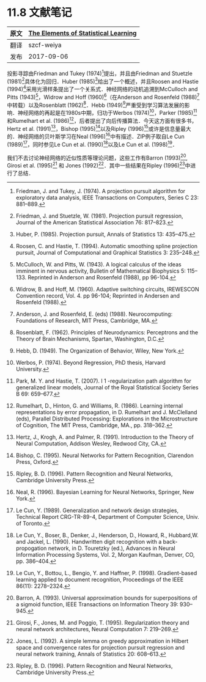 # 11.8 文献笔记

| 原文   | [The Elements of Statistical Learning](https://esl.hohoweiya.xyz/book/The%20Elements%20of%20Statistical%20Learning.pdf) |
| ---- | ---------------------------------------- |
| 翻译   | szcf-weiya                               |
| 发布 | 2017-09-06 |

投影寻踪由Friedman and Tukey (1974)[^1]提出，并且由Friedman and Stuetzle (1981)[^2]具体化为回归．Huber (1985)[^3]给出了一个概述，并且Roosen and Hastie (1994)[^4]采用光滑样条提出了一个关系式．神经网络的动机追溯到McCulloch and Pitts (1943)[^5]，Widrow and Hoff (1960)[^6]（在Anderson and Rosenfeld (1988)[^7]中转载）以及Rosenblatt (1962)[^8]．Hebb (1949)[^9]严重受到学习算法发展的影响．神经网络的再起是在1980s中期，归功于Werbos (1974)[^10]，Parker (1985)[^11]和Rumelhart et al. (1986)[^12]，后者提出了向后传播算法．今天这方面有很多书，Hertz et al. (1991)[^13]，Bishop (1995)[^14]以及Ripley (1996)[^15]或许是信息量最大的．神经网络的贝叶斯学习在Neal (1996)[^16]中有描述．ZIP例子取自Le Cun (1989)[^17]，同时参见Le Cun et al. (1990)[^18]以及Le Cun et al. (1998)[^19]．

我们不去讨论神经网络的近似性质等理论问题，这些工作有Barron (1993)[^20], Girosi et al. (1995)[^21] 和 Jones (1992)[^22]．其中一些结果在Ripley (1996)[^15]中进行了总结．

[^1]: Friedman, J. and Tukey, J. (1974). A projection pursuit algorithm for exploratory data analysis, IEEE Transactions on Computers, Series C 23: 881–889.
[^2]: Friedman, J. and Stuetzle, W. (1981). Projection pursuit regression, Journal of the American Statistical Association 76: 817–823.
[^3]: Huber, P. (1985). Projection pursuit, Annals of Statistics 13: 435–475.
[^4]: Roosen, C. and Hastie, T. (1994). Automatic smoothing spline projection pursuit, Journal of Computational and Graphical Statistics 3: 235–248.
[^5]: McCulloch, W. and Pitts, W. (1943). A logical calculus of the ideas imminent in nervous activity, Bulletin of Mathematical Biophysics 5: 115–133. Reprinted in Anderson and Rosenfeld (1988), pp 96-104.
[^6]: Widrow, B. and Hoff, M. (1960). Adaptive switching circuits, IREWESCON Convention record, Vol. 4. pp 96-104; Reprinted in Andersen and Rosenfeld (1988).
[^7]: Anderson, J. and Rosenfeld, E. (eds) (1988). Neurocomputing: Foundations of Research, MIT Press, Cambridge, MA.
[^8]: Rosenblatt, F. (1962). Principles of Neurodynamics: Perceptrons and the Theory of Brain Mechanisms, Spartan, Washington, D.C.
[^9]: Hebb, D. (1949). The Organization of Behavior, Wiley, New York.
[^10]: Werbos, P. (1974). Beyond Regression, PhD thesis, Harvard University.
[^11]: Park, M. Y. and Hastie, T. (2007). l 1 -regularization path algorithm for generalized linear models, Journal of the Royal Statistical Society Series B 69: 659–677.
[^12]: Rumelhart, D., Hinton, G. and Williams, R. (1986). Learning internal representations by error propagation, in D. Rumelhart and J. McClelland (eds), Parallel Distributed Processing: Explorations in the Microstructure of Cognition, The MIT Press, Cambridge, MA., pp. 318–362.
[^13]: Hertz, J., Krogh, A. and Palmer, R. (1991). Introduction to the Theory of Neural Computation, Addison Wesley, Redwood City, CA.
[^14]: Bishop, C. (1995). Neural Networks for Pattern Recognition, Clarendon Press, Oxford.
[^15]: Ripley, B. D. (1996). Pattern Recognition and Neural Networks, Cambridge University Press.
[^16]: Neal, R. (1996). Bayesian Learning for Neural Networks, Springer, New York.
[^17]: Le Cun, Y. (1989). Generalization and network design strategies, Technical Report CRG-TR-89-4, Department of Computer Science, Univ. of Toronto.
[^18]: Le Cun, Y., Boser, B., Denker, J., Henderson, D., Howard, R., Hubbard,W. and Jackel, L. (1990). Handwritten digit recognition with a back-propogation network, in D. Touretzky (ed.), Advances in Neural Information Processing Systems, Vol. 2, Morgan Kaufman, Denver, CO, pp. 386–404.
[^19]: Le Cun, Y., Bottou, L., Bengio, Y. and Haffner, P. (1998). Gradient-based learning applied to document recognition, Proceedings of the IEEE 86(11): 2278–2324.
[^20]: Barron, A. (1993). Universal approximation bounds for superpositions of a sigmoid function, IEEE Transactions on Information Theory 39: 930–945.
[^21]: Girosi, F., Jones, M. and Poggio, T. (1995). Regularization theory and neural network architectures, Neural Computation 7: 219–269.
[^22]: Jones, L. (1992). A simple lemma on greedy approximation in Hilbert space and convergence rates for projection pursuit regression and neural network training, Annals of Statistics 20: 608–613.
